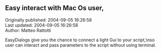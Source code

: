## Easy interact with Mac Os user,  
Originally published: 2004-09-05 16:26:58  
Last updated: 2004-09-05 16:26:58  
Author: Matteo Rattotti  
  
EasyDialogs give you the chance to connect a light Gui to your script,\nso user can interact and pass parameters to the script without using terminal.